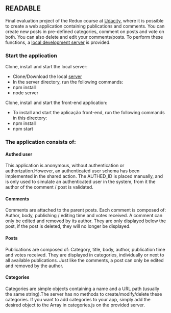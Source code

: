 ## READABLE

Final evaluation project of the Redux course at [Udacity](https://www.udacity.com/), where it is possible to create a web application containing publications and comments. You can create new posts in pre-defined categories, comment on posts and vote on both. You can also delete and edit your comments/posts. To perform these functions, a [local development server](https://github.com/udacity/reactnd-project-readable-starter) is provided.

### Start the application

Clone, install and start the local server:
- Clone/Download the local [server](https://github.com/udacity/reactnd-project-readable-starter)
- In the server directory, run the following commands:
- npm install
- node server

Clone, install and start the front-end application:
 - To install and start the aplicação front-end, run the following commands in this directory:
 - npm install
 - npm start
 
### The application consists of:

#### Authed user

This application is anonymous, without authentication or authorization.However, an authenticated user schema has been implemented in the shared action. The AUTHED_ID is placed manually, and is only used to simulate an authenticated user in the system, from it the author of the comment / post is validated.


#### Comments

Comments are attached to the parent posts. Each comment is composed of: Author, body, publishing / editing time and votes received. A comment can only be edited and removed by its author. They are only displayed below the post, if the post is deleted, they will no longer be displayed.

#### Posts

Publications are composed of: Category, title, body, author, publication time and votes received. They are displayed in categories, individually or next to all available publications. Just like the comments, a post can only be edited and removed by the author.

#### Categories

Categories are simple objects containing a name and a URL path (usually the same string).The server has no methods to create/modify/delete these categories. If you want to add categories to your app, simply add the desired object to the Array in categories.js on the provided server.
